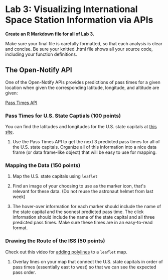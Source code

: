 # Lab 3: Visualizing International Space Station Information via APIs

**Create an R Markdown file for all of Lab 3.**

Make sure your final file is carefully formatted, so that each analysis is clear and concise.  Be sure your knitted .html file shows all your source code, including your function definitions. 

## The Open-Notify API

One of the Open-Notify APIs provides predictions of pass times for a given location when given the corresponding latitude, longitude, and altitude are given:

[Pass Times API](http://open-notify.org/Open-Notify-API/ISS-Pass-Times/)

### Pass Times for U.S. State Captials (100 points)

You can find the latitudes and longitudes for the U.S. state capitals at [this site](https://people.sc.fsu.edu/~jburkardt/datasets/states/states.html).

1. Use the Pass Times API to get the next 3 predicted pass times for all of the U.S. state capitals. Organize all of this information into a nice data frame (or data frame-like object) that will be easy to use for mapping.


### Mapping the Data (150 points)

1. Map the U.S. state capitals using `leaflet`

2. Find an image of your choosing to use as the marker icon, that's relevant for these data. (Do not reuse the astronaut helmet from last week)

3. The hover-over information for each marker should include the name of the state capital and the soonest predicted pass time. The click information should include the name of the state capital and all three predicted pass times. Make sure these times are in an easy-to-read format.


### Drawing the Route of the ISS (50 points)

Check out this video for [adding polylines](https://www.youtube.com/watch?v=iKESL0Iwmmw) to a `leaflet` map.

1. Overlay lines on your map that connect the U.S. state capitals in order of pass times (essentially east to west) so that we can see the expected pass order.


